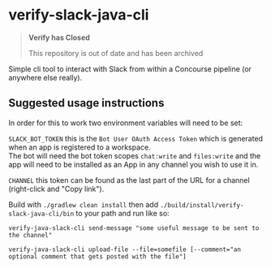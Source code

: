# verify-slack-java-cli

> **Verify has Closed**
>
>This repository is out of date and has been archived

Simple cli tool to interact with Slack from within a Concourse pipeline (or anywhere else really).

## Suggested usage instructions

In order for this to work two environment variables will need to be set:

`SLACK_BOT_TOKEN` this is the `Bot User OAuth Access Token` which is generated when an app is registered to a workspace.  
The bot will need the bot token scopes `chat:write` and `files:write` and the app will need to be installed as an App in
any channel you wish to use it in.

`CHANNEL` this token can be found as the last part of the URL for a channel (right-click and "Copy link").

Build with `./gradlew clean install` then add `./build/install/verify-slack-java-cli/bin` to your path and run like so:

`verify-java-slack-cli send-message "some useful message to be sent to the channel"`

`verify-java-slack-cli upload-file --file=somefile [--comment="an optional comment that gets posted with the file"]`

